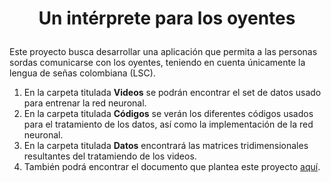 # <p align='center'><b>Un intérprete para los oyentes</b></p>

Este proyecto busca desarrollar una aplicación que permita a las personas sordas comunicarse con los oyentes, teniendo en cuenta únicamente la lengua de señas colombiana (LSC).

1. En la carpeta titulada **Videos** se podrán encontrar el set de datos usado para entrenar la red neuronal.
2. En la carpeta titulada **Códigos** se verán los diferentes códigos usados para el tratamiento de los datos, así como la implementación de la red neuronal.
3. En la carpeta titulada **Datos** encontrará las matrices tridimensionales resultantes del tratamiendo de los videos.
4. También podrá encontrar el documento que plantea este proyecto [aquí](https://www.overleaf.com/read/hgdrnvtsrhnk#9ddb4e).


